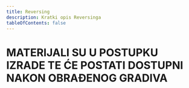 ```yaml
---
title: Reversing
description: Kratki opis Reversinga
tableOfContents: false
---
```



# MATERIJALI SU U POSTUPKU IZRADE TE ĆE POSTATI DOSTUPNI NAKON OBRAĐENOG GRADIVA
